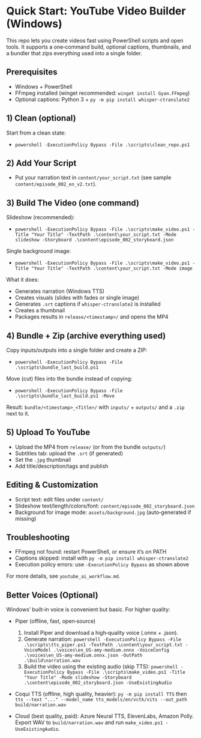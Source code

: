 # Quick Start: YouTube Video Builder (Windows)

This repo lets you create videos fast using PowerShell scripts and open tools. It supports a one‑command build, optional captions, thumbnails, and a bundler that zips everything used into a single folder.

## Prerequisites
- Windows + PowerShell
- FFmpeg installed (winget recommended: `winget install Gyan.FFmpeg`)
- Optional captions: Python 3 + `py -m pip install whisper-ctranslate2`

## 1) Clean (optional)
Start from a clean state:
- `powershell -ExecutionPolicy Bypass -File .\scripts\clean_repo.ps1`

## 2) Add Your Script
- Put your narration text in `content/your_script.txt` (see sample `content/episode_002_en_v2.txt`).

## 3) Build The Video (one command)
Slideshow (recommended):
- `powershell -ExecutionPolicy Bypass -File .\scripts\make_video.ps1 -Title "Your Title" -TextPath .\content\your_script.txt -Mode slideshow -Storyboard .\content\episode_002_storyboard.json`

Single background image:
- `powershell -ExecutionPolicy Bypass -File .\scripts\make_video.ps1 -Title "Your Title" -TextPath .\content\your_script.txt -Mode image`

What it does:
- Generates narration (Windows TTS)
- Creates visuals (slides with fades or single image)
- Generates `.srt` captions if `whisper-ctranslate2` is installed
- Creates a thumbnail
- Packages results in `release/<timestamp>/` and opens the MP4

## 4) Bundle + Zip (archive everything used)
Copy inputs/outputs into a single folder and create a ZIP:
- `powershell -ExecutionPolicy Bypass -File .\scripts\bundle_last_build.ps1`

Move (cut) files into the bundle instead of copying:
- `powershell -ExecutionPolicy Bypass -File .\scripts\bundle_last_build.ps1 -Move`

Result: `bundle/<timestamp>_<Title>/` with `inputs/` + `outputs/` and a `.zip` next to it.

## 5) Upload To YouTube
- Upload the MP4 from `release/` (or from the bundle `outputs/`)
- Subtitles tab: upload the `.srt` (if generated)
- Set the `.jpg` thumbnail
- Add title/description/tags and publish

## Editing & Customization
- Script text: edit files under `content/`
- Slideshow text/length/colors/font: `content/episode_002_storyboard.json`
- Background for image mode: `assets/background.jpg` (auto‑generated if missing)

## Troubleshooting
- FFmpeg not found: restart PowerShell, or ensure it’s on PATH
- Captions skipped: install with `py -m pip install whisper-ctranslate2`
- Execution policy errors: use `-ExecutionPolicy Bypass` as shown above

For more details, see `youtube_ai_workflow.md`.

## Better Voices (Optional)
Windows’ built‑in voice is convenient but basic. For higher quality:

- Piper (offline, fast, open‑source)
  1) Install Piper and download a high‑quality voice (.onnx + .json).
  2) Generate narration:
     `powershell -ExecutionPolicy Bypass -File .\scripts\tts_piper.ps1 -TextPath .\content\your_script.txt -VoiceModel .\voices\en_US-amy-medium.onnx -VoiceConfig .\voices\en_US-amy-medium.onnx.json -OutPath .\build\narration.wav`
  3) Build the video using the existing audio (skip TTS):
     `powershell -ExecutionPolicy Bypass -File .\scripts\make_video.ps1 -Title "Your Title" -Mode slideshow -Storyboard .\content\episode_002_storyboard.json -UseExistingAudio`

- Coqui TTS (offline, high quality, heavier):
  `py -m pip install TTS` then `tts --text "..." --model_name tts_models/en/vctk/vits --out_path build/narration.wav`

- Cloud (best quality, paid): Azure Neural TTS, ElevenLabs, Amazon Polly. Export WAV to `build/narration.wav` and run `make_video.ps1 -UseExistingAudio`.

